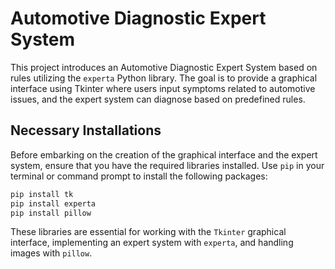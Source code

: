 # Automotive Diagnostic Expert System

This project introduces an Automotive Diagnostic Expert System based on rules utilizing the `experta` Python library. The goal is to provide a graphical interface using Tkinter where users input symptoms related to automotive issues, and the expert system can diagnose based on predefined rules.

## Necessary Installations

Before embarking on the creation of the graphical interface and the expert system, ensure that you have the required libraries installed. Use `pip` in your terminal or command prompt to install the following packages:

```bash
pip install tk
pip install experta
pip install pillow
```

These libraries are essential for working with the `Tkinter` graphical interface, implementing an expert system with `experta`, and handling images with `pillow`.
